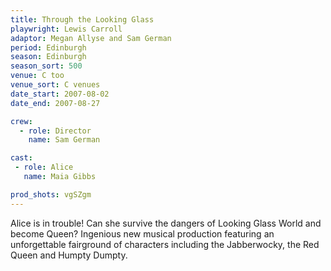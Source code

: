 ```yaml
---
title: Through the Looking Glass
playwright: Lewis Carroll
adaptor: Megan Allyse and Sam German
period: Edinburgh
season: Edinburgh
season_sort: 500
venue: C too
venue_sort: C venues
date_start: 2007-08-02
date_end: 2007-08-27

crew:
  - role: Director
    name: Sam German

cast:
 - role: Alice
   name: Maia Gibbs

prod_shots: vgSZgm
---
```


Alice is in trouble! Can she survive the dangers of Looking Glass World and become Queen? Ingenious new musical production featuring an unforgettable fairground of characters including the Jabberwocky, the Red Queen and Humpty Dumpty.
